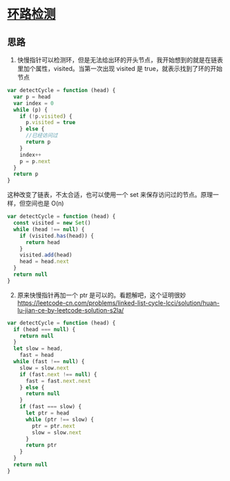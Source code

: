 # [环路检测](https://leetcode-cn.com/problems/linked-list-cycle-lcci/)

## 思路

1. 快慢指针可以检测环，但是无法给出环的开头节点，我开始想到的就是在链表里加个属性，visited。当第一次出现 visited 是 true，就表示找到了环的开始节点

```js
var detectCycle = function (head) {
  var p = head
  var index = 0
  while (p) {
    if (!p.visited) {
      p.visited = true
    } else {
      //已经访问过
      return p
    }
    index++
    p = p.next
  }
  return p
}
```

这种改变了链表，不太合适，也可以使用一个 set 来保存访问过的节点。原理一样，但空间也是 O(n)

```js
var detectCycle = function (head) {
  const visited = new Set()
  while (head !== null) {
    if (visited.has(head)) {
      return head
    }
    visited.add(head)
    head = head.next
  }
  return null
}
```

2. 原来快慢指针再加一个 ptr 是可以的。看题解吧，这个证明很妙
   https://leetcode-cn.com/problems/linked-list-cycle-lcci/solution/huan-lu-jian-ce-by-leetcode-solution-s2la/

```js
var detectCycle = function (head) {
  if (head === null) {
    return null
  }
  let slow = head,
    fast = head
  while (fast !== null) {
    slow = slow.next
    if (fast.next !== null) {
      fast = fast.next.next
    } else {
      return null
    }
    if (fast === slow) {
      let ptr = head
      while (ptr !== slow) {
        ptr = ptr.next
        slow = slow.next
      }
      return ptr
    }
  }
  return null
}
```
